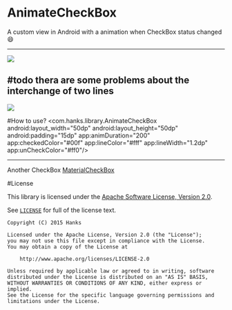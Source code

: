 # AnimateCheckBox
A custom view in Android with a animation when CheckBox status changed :smile:

---
![](https://img.shields.io/badge/Android-CustomView-brightgreen.svg)

#todo
thera are some problems about the interchange of two lines 
---
![](https://github.com/hanks-zyh/AnimateCheckBox/blob/master/screen.gif)

#How to use?
<com.hanks.library.AnimateCheckBox
    android:layout_width="50dp"
    android:layout_height="50dp"
    android:padding="15dp"
    app:animDuration="200"
    app:checkedColor="#00f"
    app:lineColor="#fff"
    app:lineWidth="1.2dp"
    app:unCheckColor="#ff0"/>

---
Another CheckBox
[MaterialCheckBox](https://github.com/hanks-zyh/MaterialCheckBox)

#License

This library is licensed under the [Apache Software License, Version 2.0](http://www.apache.org/licenses/LICENSE-2.0).

See [`LICENSE`](LICENSE) for full of the license text.

    Copyright (C) 2015 Hanks

    Licensed under the Apache License, Version 2.0 (the "License");
    you may not use this file except in compliance with the License.
    You may obtain a copy of the License at

        http://www.apache.org/licenses/LICENSE-2.0

    Unless required by applicable law or agreed to in writing, software
    distributed under the License is distributed on an "AS IS" BASIS,
    WITHOUT WARRANTIES OR CONDITIONS OF ANY KIND, either express or implied.
    See the License for the specific language governing permissions and
    limitations under the License.
